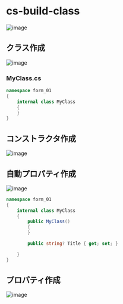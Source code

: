 # cs-build-class

![image](https://user-images.githubusercontent.com/1501327/184283171-28283e60-8a63-4ce3-ad2a-4352ad2a9eae.png)

## クラス作成
![image](https://user-images.githubusercontent.com/1501327/184286070-e1ec5188-7e78-49d7-a6f9-ac0a36b0c2c5.png)

### MyClass.cs
```cs
namespace form_01
{
    internal class MyClass
    {
    }
}
```

## コンストラクタ作成
![image](https://user-images.githubusercontent.com/1501327/184286277-013d7bf1-b858-4814-8aca-f0ca73202b15.png)

## 自動プロパティ作成
![image](https://user-images.githubusercontent.com/1501327/184286512-4eee171d-7530-4887-8cf3-be83329fbbdb.png)

```cs
namespace form_01
{
    internal class MyClass
    {
        public MyClass()
        {
        }

        public string? Title { get; set; }

    }
}
```

## プロパティ作成
![image](https://user-images.githubusercontent.com/1501327/184286840-f0064165-2462-4684-8253-5dd3322646ff.png)

